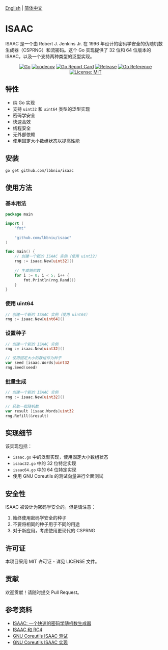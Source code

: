 [English](README.md) | [简体中文](README_ZH.md)

# ISAAC

ISAAC 是一个由 Robert J. Jenkins Jr. 在 1996 年设计的密码学安全的伪随机数生成器（CSPRNG）和流密码。这个 Go 实现提供了 32 位和 64 位版本的 ISAAC，以及一个支持两种类型的泛型实现。

<div align="center">

[![Go](https://github.com/lbbniu/isaac/workflows/Go/badge.svg?branch=main)](https://github.com/lbbniu/isaac/actions)
[![codecov](https://codecov.io/gh/lbbniu/isaac/branch/main/graph/badge.svg)](https://codecov.io/gh/lbbniu/isaac)
[![Go Report Card](https://goreportcard.com/badge/github.com/lbbniu/isaac)](https://goreportcard.com/report/github.com/lbbniu/isaac)
[![Release](https://img.shields.io/github/v/release/lbbniu/isaac.svg?style=flat-square)](https://github.com/lbbniu/isaac)
[![Go Reference](https://pkg.go.dev/badge/github.com/lbbniu/isaac.svg)](https://pkg.go.dev/github.com/lbbniu/isaac)
[![License: MIT](https://img.shields.io/badge/License-MIT-yellow.svg)](https://opensource.org/licenses/MIT)

</div>

## 特性

- 纯 Go 实现
- 支持 `uint32` 和 `uint64` 类型的泛型实现
- 密码学安全
- 快速高效
- 线程安全
- 无外部依赖
- 使用固定大小数组状态以提高性能

## 安装

```bash
go get github.com/lbbniu/isaac
```

## 使用方法

### 基本用法

```go
package main

import (
    "fmt"
    
    "github.com/lbbniu/isaac"
)

func main() {
    // 创建一个新的 ISAAC 实例（使用 uint32）
    rng := isaac.New[uint32]()
    
    // 生成随机数
    for i := 0; i < 5; i++ {
        fmt.Println(rng.Rand())
    }
}
```

### 使用 uint64

```go
// 创建一个新的 ISAAC 实例（使用 uint64）
rng := isaac.New[uint64]()
```

### 设置种子

```go
// 创建一个新的 ISAAC 实例
rng := isaac.New[uint32]()

// 使用固定大小的数组作为种子
var seed [isaac.Words]uint32
rng.Seed(seed)
```

### 批量生成

```go
// 创建一个新的 ISAAC 实例
rng := isaac.New[uint32]()

// 获取一批随机数
var result [isaac.Words]uint32
rng.Refill(&result)
```

## 实现细节

该实现包括：

- `isaac.go` 中的泛型实现，使用固定大小数组状态
- `isaac32.go` 中的 32 位特定实现
- `isaac64.go` 中的 64 位特定实现
- 使用 GNU Coreutils 的测试向量进行全面测试

## 安全性

ISAAC 被设计为密码学安全的。但是请注意：

1. 始终使用密码学安全的种子
2. 不要将相同的种子用于不同的用途
3. 对于新应用，考虑使用更现代的 CSPRNG

## 许可证

本项目采用 MIT 许可证 - 详见 LICENSE 文件。

## 贡献

欢迎贡献！请随时提交 Pull Request。

## 参考资料

- [ISAAC: 一个快速的密码学随机数生成器](http://burtleburtle.net/bob/rand/isaac.html)
- [ISAAC 和 RC4](http://burtleburtle.net/bob/rand/isaacafa.html)
- [GNU Coreutils ISAAC 测试](https://github.com/coreutils/coreutils/blob/master/gl/tests/test-rand-isaac.c)
- [GNU Coreutils ISAAC 实现](https://github.com/coreutils/coreutils/blob/master/gl/lib/rand-isaac.c) 